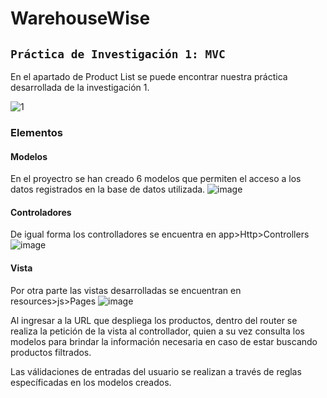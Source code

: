 # WarehouseWise
 
## `Práctica de Investigación 1: MVC`
En el apartado de Product List se puede encontrar nuestra práctica desarrollada de la investigación 1.

![1](https://user-images.githubusercontent.com/72422927/219905573-6937506a-b8e5-4528-a7c5-f6c1f318b4bd.png)

### Elementos

#### Modelos

En el proyectro se han creado 6 modelos que permiten el acceso a los datos registrados en la base de datos utilizada.
![image](https://user-images.githubusercontent.com/72422927/219905630-85583a2a-7e82-46fb-b97d-ad15060722c2.png)

#### Controladores

De igual forma los controlladores se encuentra en app>Http>Controllers
![image](https://user-images.githubusercontent.com/72422927/219905782-d09a0c15-bb38-4ad3-9a81-cb84f20ac291.png)

#### Vista

Por otra parte las vistas desarrolladas se encuentran en resources>js>Pages
![image](https://user-images.githubusercontent.com/72422927/219905688-2215014c-d1dd-4f2b-82ef-3358a113af15.png)

Al ingresar a la URL que despliega los productos, dentro del router se realiza la petición de la vista al controllador, quien a su vez consulta los modelos para brindar la información necesaria en caso de estar buscando productos filtrados.

Las válidaciones de entradas del usuario se realizan a través de reglas específicadas en los modelos creados.
